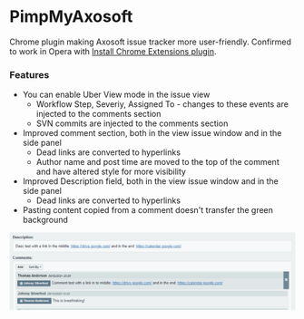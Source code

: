 # PimpMyAxosoft
Chrome plugin making Axosoft issue tracker more user-friendly.
Confirmed to work in Opera with [Install Chrome Extensions plugin](https://addons.opera.com/en/extensions/details/install-chrome-extensions/).

### Features
* You can enable Uber View mode in the issue view
  - Workflow Step, Severiy, Assigned To - changes to these events are injected to the comments section
  - SVN commits are injected to the comments section
* Improved comment section, both in the view issue window and in the side panel
  - Dead links are converted to hyperlinks
  - Author name and post time are moved to the top of the comment and have altered style for more visibility
* Improved Description field, both in the view issue window and in the side panel
  - Dead links are converted to hyperlinks
* Pasting content copied from a comment doesn't transfer the green background

![Screenshot](screenshot.png?raw=true "Screenshot")
